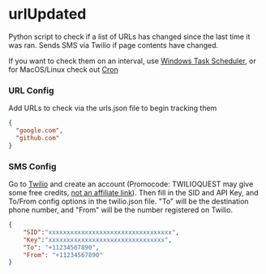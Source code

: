 # urlUpdated
Python script to check if a list of URLs has changed since the last time it was ran. Sends SMS via Twilio if page contents have changed.

If you want to check them on an interval, use [Windows Task Scheduler](https://towardsdatascience.com/automate-your-python-scripts-with-task-scheduler-661d0a40b279), or for MacOS/Linux check out [Cron](https://towardsdatascience.com/a-step-by-step-guide-to-scheduling-tasks-for-your-data-science-project-d7df4531fc41)

### URL Config
Add URLs to check via the urls.json file to begin tracking them
```json
{
  "google.com",
  "github.com"
}
```
### SMS Config
Go to [Twilio](https://www.twilio.com/docs/sms/quickstart/python) and create an account (Promocode: TWILIOQUEST may give some free credits, [not an affiliate link](https://www.twilio.com/quest)).
Then fill in the SID and API Key, and To/From config options in the twilio.json file. 
"To" will be the destination phone number, and "From" will be the number registered on Twilio.
```json
{
    "SID":"xxxxxxxxxxxxxxxxxxxxxxxxxxxxxxxxxx",
    "Key":"xxxxxxxxxxxxxxxxxxxxxxxxxxxxxxxx",
    "To": "+11234567890",
    "From": "+11234567890"
}
```

